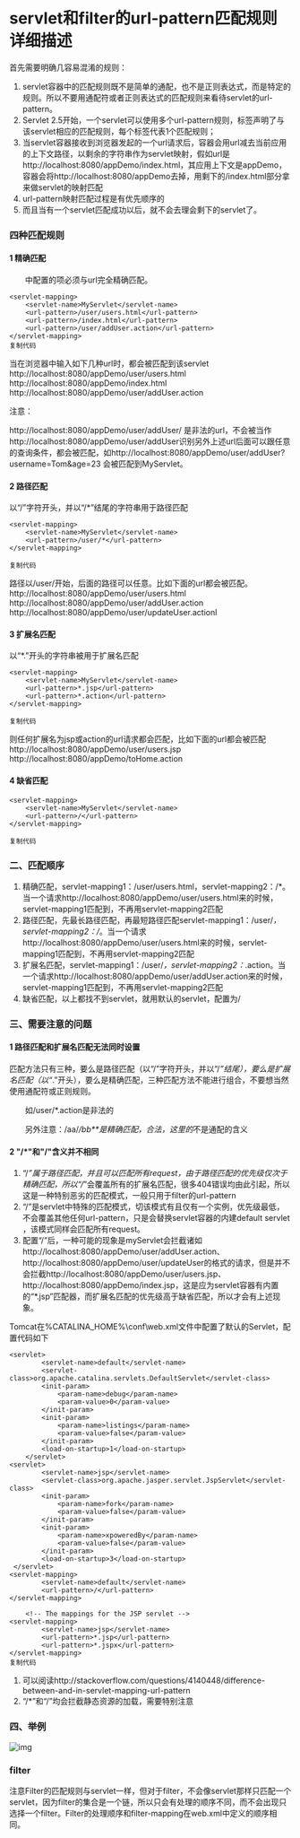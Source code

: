 # servlet和filter的url-pattern匹配规则详细描述

首先需要明确几容易混淆的规则：

1. servlet容器中的匹配规则既不是简单的通配，也不是正则表达式，而是特定的规则。所以不要用通配符或者正则表达式的匹配规则来看待servlet的url-pattern。
2. Servlet 2.5开始，一个servlet可以使用多个url-pattern规则，标签声明了与该servlet相应的匹配规则，每个标签代表1个匹配规则；
3. 当servlet容器接收到浏览器发起的一个url请求后，容器会用url减去当前应用的上下文路径，以剩余的字符串作为servlet映射，假如url是http://localhost:8080/appDemo/index.html，其应用上下文是appDemo，容器会将http://localhost:8080/appDemo去掉，用剩下的/index.html部分拿来做servlet的映射匹配
4. url-pattern映射匹配过程是有优先顺序的
5. 而且当有一个servlet匹配成功以后，就不会去理会剩下的servlet了。

### 四种匹配规则

#### 1 精确匹配

  中配置的项必须与url完全精确匹配。

```
<servlet-mapping>
    <servlet-name>MyServlet</servlet-name>
    <url-pattern>/user/users.html</url-pattern>
    <url-pattern>/index.html</url-pattern>
    <url-pattern>/user/addUser.action</url-pattern>
</servlet-mapping>
复制代码
```

当在浏览器中输入如下几种url时，都会被匹配到该servlet  http://localhost:8080/appDemo/user/users.html  http://localhost:8080/appDemo/index.html  http://localhost:8080/appDemo/user/addUser.action

注意：

http://localhost:8080/appDemo/user/addUser/ 是非法的url，不会被当作http://localhost:8080/appDemo/user/addUser识别另外上述url后面可以跟任意的查询条件，都会被匹配，如http://localhost:8080/appDemo/user/addUser?username=Tom&age=23 会被匹配到MyServlet。

#### 2 路径匹配

以“/”字符开头，并以“/*”结尾的字符串用于路径匹配

```
<servlet-mapping>
    <servlet-name>MyServlet</servlet-name>
    <url-pattern>/user/*</url-pattern>
</servlet-mapping>

复制代码
```

路径以/user/开始，后面的路径可以任意。比如下面的url都会被匹配。  http://localhost:8080/appDemo/user/users.html  http://localhost:8080/appDemo/user/addUser.action  http://localhost:8080/appDemo/user/updateUser.actionl

#### 3 扩展名匹配

以“*.”开头的字符串被用于扩展名匹配

```
<servlet-mapping>
    <servlet-name>MyServlet</servlet-name>
    <url-pattern>*.jsp</url-pattern>
    <url-pattern>*.action</url-pattern>
</servlet-mapping>

复制代码
```

则任何扩展名为jsp或action的url请求都会匹配，比如下面的url都会被匹配  http://localhost:8080/appDemo/user/users.jsp  http://localhost:8080/appDemo/toHome.action

#### 4 缺省匹配

```
<servlet-mapping>
    <servlet-name>MyServlet</servlet-name>
    <url-pattern>/</url-pattern>
</servlet-mapping>

复制代码
```

### 二、匹配顺序

1. 精确匹配，servlet-mapping1：/user/users.html，servlet-mapping2：/*。当一个请求http://localhost:8080/appDemo/user/users.html来的时候，servlet-mapping1匹配到，不再用servlet-mapping2匹配
2. 路径匹配，先最长路径匹配，再最短路径匹配servlet-mapping1：/user/*，servlet-mapping2：/*。当一个请求http://localhost:8080/appDemo/user/users.html来的时候，servlet-mapping1匹配到，不再用servlet-mapping2匹配
3. 扩展名匹配，servlet-mapping1：/user/*，servlet-mapping2：*.action。当一个请求http://localhost:8080/appDemo/user/addUser.action来的时候，servlet-mapping1匹配到，不再用servlet-mapping2匹配
4. 缺省匹配，以上都找不到servlet，就用默认的servlet，配置为/

### 三、需要注意的问题

#### 1 路径匹配和扩展名匹配无法同时设置

匹配方法只有三种，要么是路径匹配（以“/”字符开头，并以“/*”结尾），要么是扩展名匹配（以“*.”开头），要么是精确匹配，三种匹配方法不能进行组合，不要想当然使用通配符或正则规则。

  如/user/*.action是非法的

  另外注意：/aa/*/bb**是精确匹配，合法，这里的*不是通配的含义

#### 2 "/*"和"/"含义并不相同

1. “/*”属于路径匹配，并且可以匹配所有request，由于路径匹配的优先级仅次于精确匹配，所以“/*”会覆盖所有的扩展名匹配，很多404错误均由此引起，所以这是一种特别恶劣的匹配模式，一般只用于filter的url-pattern
2. “/”是servlet中特殊的匹配模式，切该模式有且仅有一个实例，优先级最低，不会覆盖其他任何url-pattern，只是会替换servlet容器的内建default servlet ，该模式同样会匹配所有request。
3. 配置“/”后，一种可能的现象是myServlet会拦截诸如http://localhost:8080/appDemo/user/addUser.action、http://localhost:8080/appDemo/user/updateUser的格式的请求，但是并不会拦截http://localhost:8080/appDemo/user/users.jsp、http://localhost:8080/appDemo/index.jsp，这是应为servlet容器有内置的“*.jsp”匹配器，而扩展名匹配的优先级高于缺省匹配，所以才会有上述现象。

Tomcat在%CATALINA_HOME%\conf\web.xml文件中配置了默认的Servlet，配置代码如下

```
<servlet>
        <servlet-name>default</servlet-name>
        <servlet-class>org.apache.catalina.servlets.DefaultServlet</servlet-class>
        <init-param>
            <param-name>debug</param-name>
            <param-value>0</param-value>
        </init-param>
        <init-param>
            <param-name>listings</param-name>
            <param-value>false</param-value>
        </init-param>
        <load-on-startup>1</load-on-startup>
    </servlet>
<servlet>
        <servlet-name>jsp</servlet-name>
        <servlet-class>org.apache.jasper.servlet.JspServlet</servlet-class>
        <init-param>
            <param-name>fork</param-name>
            <param-value>false</param-value>
        </init-param>
        <init-param>
            <param-name>xpoweredBy</param-name>
            <param-value>false</param-value>
        </init-param>
        <load-on-startup>3</load-on-startup>
 </servlet>
<servlet-mapping>
        <servlet-name>default</servlet-name>
        <url-pattern>/</url-pattern>
</servlet-mapping>

    <!-- The mappings for the JSP servlet -->
<servlet-mapping>
        <servlet-name>jsp</servlet-name>
        <url-pattern>*.jsp</url-pattern>
        <url-pattern>*.jspx</url-pattern>
</servlet-mapping>
复制代码
```

1. 可以阅读http://stackoverflow.com/questions/4140448/difference-between-and-in-servlet-mapping-url-pattern
2. “/*”和“/”均会拦截静态资源的加载，需要特别注意

### 四、举例



![img](https://user-gold-cdn.xitu.io/2018/5/10/163482dc7430fc7b?imageView2/0/w/1280/h/960/ignore-error/1)



### filter

注意Filter的匹配规则与servlet一样，但对于filter，不会像servlet那样只匹配一个servlet，因为filter的集合是一个链，所以只会有处理的顺序不同，而不会出现只选择一个filter。Filter的处理顺序和filter-mapping在web.xml中定义的顺序相同。
